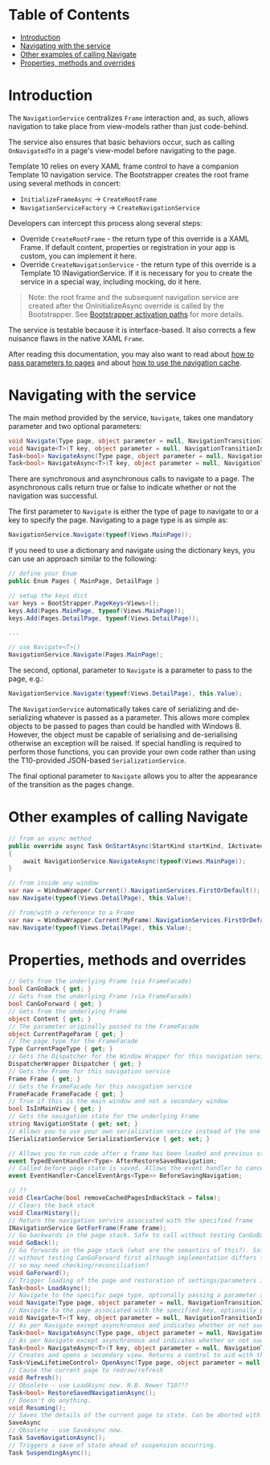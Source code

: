 # Table of Contents

- [Introduction](#introduction)
- [Navigating with the service](#navigating-with-the-service)
- [Other examples of calling Navigate](#other-examples-of-calling-navigate)
- [Properties, methods and overrides](#properties-methods-and-overrides)

# Introduction
The `NavigationService` centralizes `Frame` interaction and, as such, allows navigation to take place from view-models
rather than just code-behind.

The service also ensures that basic behaviors occur, such as calling `OnNavigatedTo` in a page's view-model before
navigating to the page.

Template 10 relies on every XAML frame control to have a companion Template 10 navigation service. The Bootstrapper creates
the root frame using several methods in concert:

- `InitializeFrameAsync` -> `CreateRootFrame`
- `NavigationServiceFactory` -> `CreateNavigationService`

Developers can intercept this process along several steps:

- Override `CreateRootFrame` - the return type of this override is a XAML Frame. If default content, properties or
registration in your app is custom, you can implement it here.
- Override `CreateNavigationService` - the return type of this override is a Template 10 INavigationService. If it
is necessary for you to create the service in a special way, including mocking, do it here.

> Note: the root frame and the subsequent navigation service are created after the OnInitializeAsync override is
called by the Bootstrapper. See [Bootstrapper activation paths](./Bootstrapper#activation-paths) for more details.

The service is testable because it is interface-based. It also corrects a few nuisance flaws in the native XAML `Frame`.

After reading this documentation, you may also want to read about [how to pass parameters to pages](./Page-Parameters) and
about [how to use the navigation cache](./Navigation-Cache).

# Navigating with the service
The main method provided by the service, `Navigate`, takes one mandatory parameter and two optional parameters:

````csharp
void Navigate(Type page, object parameter = null, NavigationTransitionInfo infoOverride = null);
void Navigate<T>(T key, object parameter = null, NavigationTransitionInfo infoOverride = null) where T : struct, IConvertible;
Task<bool> NavigateAsync(Type page, object parameter = null, NavigationTransitionInfo infoOverride = null);
Task<bool> NavigateAsync<T>(T key, object parameter = null, NavigationTransitionInfo infoOverride = null) where T : struct, IConvertible;
````

There are synchronous and asynchronous calls to navigate to a page. The asynchronous calls return true or false to indicate
whether or not the navigation was successful.

The first parameter to `Navigate` is either the type of page to navigate to or a key to specify the page. Navigating to a
page type is as simple as:

````csharp
NavigationService.Navigate(typeof(Views.MainPage));
````

If you need to use a dictionary and navigate using the dictionary keys, you can use an approach similar to the following:

````csharp
// define your Enum
public Enum Pages { MainPage, DetailPage }

// setup the keys dict
var keys = BootStrapper.PageKeys<Views>();
keys.Add(Pages.MainPage, typeof(Views.MainPage));
keys.Add(Pages.DetailPage, typeof(Views.DetailPage));

...

// use Navigate<T>()
NavigationService.Navigate(Pages.MainPage);
````

The second, optional, parameter to `Navigate` is a parameter to pass to the page, e.g.:

````csharp
NavigationService.Navigate(typeof(Views.DetailPage), this.Value);
````

The `NavigationService` automatically takes care of serializing and de-serializing whatever is passed as a parameter. This
allows more complex objects to be passed to pages than could be handled with Windows 8. However, the object must be
capable of serialising and de-serialising otherwise an exception will be raised. If special handling is required to perform
those functions, you can provide your own code rather than using the T10-provided JSON-based `SerializationService`.

The final optional parameter to `Navigate` allows you to alter the appearance of the transition as the pages change.

# Other examples of calling Navigate
````csharp
// from an async method
public override async Task OnStartAsync(StartKind startKind, IActivatedEventArgs args)
{
    await NavigationService.NavigateAsync(typeof(Views.MainPage));
}

// from inside any window
var nav = WindowWrapper.Current().NavigationServices.FirstOrDefault();
nav.Navigate(typeof(Views.DetailPage), this.Value);

// from/with a reference to a Frame
var nav = WindowWrapper.Current(MyFrame).NavigationServices.FirstOrDefault();
nav.Navigate(typeof(Views.DetailPage), this.Value);
````

# Properties, methods and overrides
````csharp
// Gets from the underlying Frame (via FrameFacade)
bool CanGoBack { get; }
// Gets from the underlying Frame (via FrameFacade)
bool CanGoForward { get; }
// Gets from the underlying Frame
object Content { get; }
// The parameter originally passed to the FrameFacade
object CurrentPageParam { get; }
// The page type for the FrameFacade
Type CurrentPageType { get; }
// Gets the Dispatcher for the Window Wrapper for this navigation service
DispatcherWrapper Dispatcher { get; }
// Gets the Frame for this navigation service
Frame Frame { get; }
// Gets the FrameFacade for this navigation service
FrameFacade FrameFacade { get; }
// True if this is the main window and not a secondary window
bool IsInMainView { get; }
// Gets the navigation state for the underlying Frame
string NavigationState { get; set; }
// Allows you to use your own serialization service instead of the one provided by T10
ISerializationService SerializationService { get; set; }

// Allows you to run code after a frame has been loaded and previous state restored
event TypedEventHandler<Type> AfterRestoreSavedNavigation;
// Called before page state is saved. Allows the event handler to cancel the process.
event EventHandler<CancelEventArgs<Type>> BeforeSavingNavigation;

// ??
void ClearCache(bool removeCachedPagesInBackStack = false);
// Clears the back stack
void ClearHistory();
// Return the navigation service associated with the specified frame
INavigationService GetForFrame(Frame frame);
// Go backwards in the page stack. Safe to call without testing CanGoBack first.
void GoBack();
// Go forwards in the page stack (what are the semantics of this?). Safe to call
// without testing CanGoForward first although implementation differs from GoBack
// so may need checking/reconciliation?
void GoForward();
// Trigger loading of the page and restoration of settings/parameters in an async manner. Returns true if successful.
Task<bool> LoadAsync();
// Navigate to the specific page type, optionally passing a parameter and specifying a page transition
void Navigate(Type page, object parameter = null, NavigationTransitionInfo infoOverride = null);
// Navigate to the page associated with the specified key, optionally passing a paramter and specifying a page transition
void Navigate<T>(T key, object parameter = null, NavigationTransitionInfo infoOverride = null) where T : struct, IConvertible;
// As per Navigate except asynchronous and indicates whether or not successful
Task<bool> NavigateAsync(Type page, object parameter = null, NavigationTransitionInfo infoOverride = null);
// As per Navigate except asynchronous and indicates whether or not successful
Task<bool> NavigateAsync<T>(T key, object parameter = null, NavigationTransitionInfo infoOverride = null) where T : struct, IConvertible;
// Creates and opens a secondary view. Returns a control to aid with the management of the view during its lifetime.
Task<ViewLifetimeControl> OpenAsync(Type page, object parameter = null, string title = null, ViewSizePreference size = ViewSizePreference.UseHalf);
// Cause the current page to redraw/refresh
void Refresh();
// Obsolete - use LoadAsync now. N.B. Newer T10???
Task<bool> RestoreSavedNavigationAsync();
// Doesn't do anything.
void Resuming();
// Saves the details of the current page to state. Can be aborted with BeforeSavingNavigation.
SaveAsync
// Obsolete - use SaveAsync now.
Task SaveNavigationAsync();
// Triggers a save of state ahead of suspension occurring.
Task SuspendingAsync();
````
